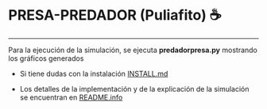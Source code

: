 # PRESA-PREDADOR (Puliafito) ☕

<hr>

Para la ejecución de la simulación, se ejecuta **predadorpresa.py** mostrando los gráficos generados

- Si tiene dudas con la
  instalación [INSTALL.md](https://github.com/FacuLuna745/models-simulation/blob/master/predadorpresa/INSTALL.md)

- Los detalles de la implementación y de la explicación de la simulación se encuentran
  en [README.info](https://github.com/FacuLuna745/models-simulation/blob/master/predadorpresa/README.info.md)
